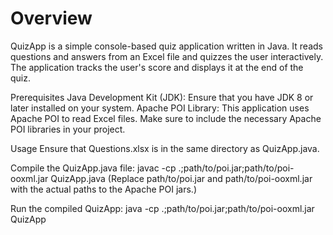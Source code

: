 # Overview
QuizApp is a simple console-based quiz application written in Java. It reads questions and answers from an Excel file and quizzes the user interactively. The application tracks the user's score and displays it at the end of the quiz.

Prerequisites
Java Development Kit (JDK): Ensure that you have JDK 8 or later installed on your system.
Apache POI Library: This application uses Apache POI to read Excel files. Make sure to include the necessary Apache POI libraries in your project.

Usage
Ensure that Questions.xlsx is in the same directory as QuizApp.java.

Compile the QuizApp.java file:
javac -cp .;path/to/poi.jar;path/to/poi-ooxml.jar QuizApp.java
(Replace path/to/poi.jar and path/to/poi-ooxml.jar with the actual paths to the Apache POI jars.)

Run the compiled QuizApp:
java -cp .;path/to/poi.jar;path/to/poi-ooxml.jar QuizApp
